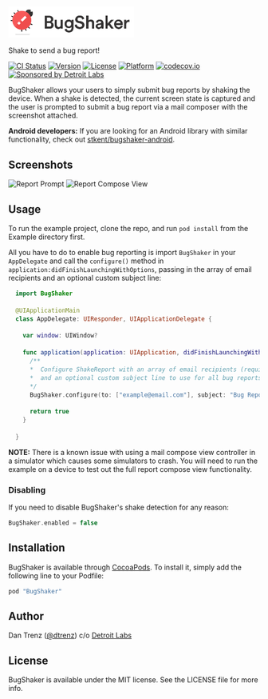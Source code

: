 <img src="banner.png" width="50%" alt="BugShaker">

Shake to send a bug report!

[![CI Status](http://img.shields.io/travis/dtrenz/BugShaker.svg?style=flat)](https://travis-ci.org/dtrenz/BugShaker)
[![Version](https://img.shields.io/cocoapods/v/BugShaker.svg?style=flat)](http://cocoapods.org/pods/BugShaker)
[![License](https://img.shields.io/cocoapods/l/BugShaker.svg?style=flat)](http://cocoapods.org/pods/BugShaker)
[![Platform](https://img.shields.io/cocoapods/p/BugShaker.svg?style=flat)](http://cocoapods.org/pods/BugShaker)
[![codecov.io](https://codecov.io/github/dtrenz/BugShaker/coverage.svg?branch=master)](https://codecov.io/github/dtrenz/BugShaker?branch=master)
[![Sponsored by Detroit Labs](https://img.shields.io/badge/sponsor-Detroit%20Labs-000000.svg?style=flat)](http://www.detroitlabs.com)

BugShaker allows your users to simply submit bug reports by shaking the device.
When a shake is detected, the current screen state is captured and the user is
prompted to submit a bug report via a mail composer with the screenshot attached.

**Android developers:** If you are looking for an Android library with similar functionality, check out [stkent/bugshaker-android](https://github.com/stkent/bugshaker-android).

## Screenshots

![Report Prompt](https://raw.githubusercontent.com/dtrenz/BugShaker/master/Screenshots/screenshot-1.png)
![Report Compose View](https://raw.githubusercontent.com/dtrenz/BugShaker/master/Screenshots/screenshot-2.png)

## Usage

To run the example project, clone the repo, and run `pod install` from the Example directory first.

All you have to do to enable bug reporting is import `BugShaker` in your `AppDelegate`
and call the `configure()` method in `application:didFinishLaunchingWithOptions`,
passing in the array of email recipients and an optional custom subject line:

```swift
  import BugShaker

  @UIApplicationMain
  class AppDelegate: UIResponder, UIApplicationDelegate {

    var window: UIWindow?

    func application(application: UIApplication, didFinishLaunchingWithOptions launchOptions: [NSObject: AnyObject]?) -> Bool {
      /**
      *  Configure ShakeReport with an array of email recipients (required)
      *  and an optional custom subject line to use for all bug reports.
      */
      BugShaker.configure(to: ["example@email.com"], subject: "Bug Report")

      return true
    }

  }
```

**NOTE:** There is a known issue with using a mail compose view controller in a simulator
which causes some simulators to crash. You will need to run the example on a
device to test out the full report compose view functionality.

### Disabling

If you need to disable BugShaker's shake detection for any reason:

```swift
BugShaker.enabled = false
```

## Installation

BugShaker is available through [CocoaPods](http://cocoapods.org). To install
it, simply add the following line to your Podfile:

```ruby
pod "BugShaker"
```

## Author

Dan Trenz ([@dtrenz](http://www.twitter.com/dtrenz)) c/o [Detroit Labs](http://www.detroitlabs.com)

## License

BugShaker is available under the MIT license. See the LICENSE file for more info.
